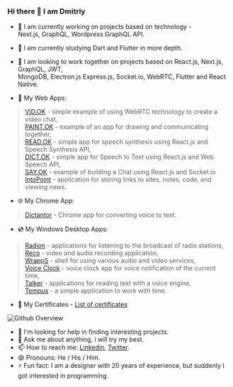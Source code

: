 ### Hi there 👋 I am Dmitriy

- 🔭 I am currently working on projects based on technology -     
 Next.js, GraphQL, Wordpress GraphQL API.  
- 🌱 I am currently studying Dart and Flutter in more depth.
- 👯 I am looking to work together on projects based on React.js, Next.js, GraphQL, JWT,     
MongoDB, Electron.js Express.js, Socket.io, WebRTC, Flutter and React Native.

- 📀 My Web Apps:  
 > <a href="https://github.com/GrafSoul/webrtc-video-chat" target="_blank">VID.OK</a> - simple example of using WebRTC technology to create a video chat,   
 > <a href="https://github.com/GrafSoul/webrtc-paint-chat" target="_blank">PAINT.OK</a> - example of an app for drawing and communicating together,   
 > <a href="https://github.com/GrafSoul/react-speech-synthesis" target="_blank">READ.OK</a> - simple app for speech synthesis using React.js and Speech Synthesis API,   
 > <a href="https://github.com/GrafSoul/react-speech-to-text" target="_blank">DICT.OK</a> - simple app for Speech to Text using React.js and Web Speech API,   
 > <a href="https://github.com/GrafSoul/react-socket-io-chat" target="_blank">SAY.OK</a> - example of building a Chat using React.js and Socket.io  
 > <a href="https://github.com/GrafSoul/IntoPoint" target="_blank">IntoPoint</a> - application for storing links to sites, notes, code, and viewing news.   
 
 
- 🌐 My Chrome App:
 > <a href="https://github.com/GrafSoul/dictantor-chrome-app" target="_blank">Dictantor</a> - Chrome app for converting voice to text. 

- 💿 My Windows Desktop Apps: 
 > <a href="https://github.com/GrafSoul/radio-online" target="_blank">Radion</a> - applications for listening to the broadcast of radio stations,  
 > <a href="https://github.com/GrafSoul/media-recorder" target="_blank">Reco</a> - video and audio recording application,   
 > <a href="https://github.com/GrafSoul/wrapps" target="_blank">WrappS</a> - shell for using various audio and video services,   
 > <a href="https://github.com/GrafSoul/voice-clock" target="_blank">Voice Clock</a> - voice clock app for voice notification of the current time,   
 > <a href="https://github.com/GrafSoul/talker" target="_blank">Talker</a> - applications for reading text with a voice engine,   
 > <a href="https://github.com/GrafSoul/tempus" target="_blank">Tempus</a> - a simple application to work with time.  
 
 - 📜 My Сertificates - <a href="https://github.com/GrafSoul/certificates" target="_blank">List of certificates</a>
 
 ![Github Overview](https://github-readme-stats.vercel.app/api?username=grafsoul)

- 🤔  I'm looking for help in finding interesting projects.
- 💬 Ask me about anything, i will try my best.
- 📫 How to reach me: <a href="https://www.linkedin.com/in/dmitriy-zatulovskiy-0469331a1/">Linkedin</a>, <a href="https://twitter.com/GrafSoul">Twitter</a>.
- 😄 Pronouns: He / His / Him.
- ⚡ Fun fact: I am a designer with 20 years of experience, but suddenly I got interested in programming.

<!--
**GrafSoul/GrafSoul** is a ✨ _special_ ✨ repository because its `README.md` (this file) appears on your GitHub profile.
Here are some ideas to get you started:

-->
